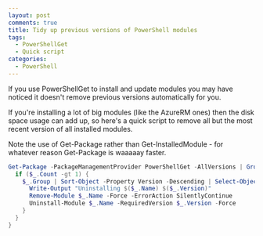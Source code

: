 ```yaml
---
layout: post
comments: true
title: Tidy up previous versions of PowerShell modules
tags:
  - PowerShellGet
  - Quick script
categories:
  - PowerShell
---
```


If you use PowerShellGet to install and update modules you may have noticed it doesn't
remove previous versions automatically for you.

If you're installing a lot of big modules (like the AzureRM ones) then the disk space
usage can add up, so here's a quick script to remove all but the most recent version
of all installed modules.

Note the use of Get-Package rather than Get-InstalledModule - for whatever reason
Get-Package is waaaaay faster.

```powershell
Get-Package -PackageManagementProvider PowerShellGet -AllVersions | Group-Object -Property Name | % {
  if ($_.Count -gt 1) {
    $_.Group | Sort-Object -Property Version -Descending | Select-Object -Skip 1 | % {
      Write-Output "Uninstalling $($_.Name) $($_.Version)"
      Remove-Module $_.Name -Force -ErrorAction SilentlyContinue
      Uninstall-Module $_.Name -RequiredVersion $_.Version -Force
    }
  }
}
```